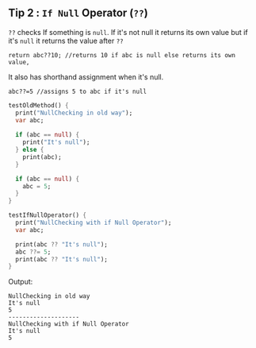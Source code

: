 ## Tip  2 : `If Null` Operator (`??`)

`??` checks If something is `null`. If it's not null it returns its own value but if it's `null` it returns the value after `??`

`return abc??10; //returns 10 if abc is null else returns its own value,`

It also has shorthand assignment when it's null.

`abc??=5 //assigns 5 to abc if it's null`

```dart
testOldMethod() {
  print("NullChecking in old way");
  var abc;
  
  if (abc == null) {
    print("It's null");
  } else {
    print(abc);
  }

  if (abc == null) {
    abc = 5;
  }
}

testIfNullOperator() {
  print("NullChecking with if Null Operator");
  var abc;

  print(abc ?? "It's null");
  abc ??= 5;
  print(abc ?? "It's null");
}
```
Output:
```
NullChecking in old way
It's null
5
--------------------
NullChecking with if Null Operator
It's null
5
```


